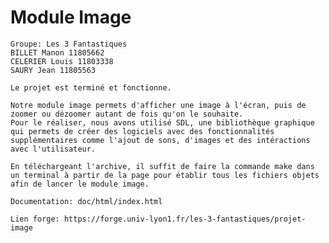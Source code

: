 # Module Image
    Groupe: Les 3 Fantastiques 
    BILLET Manon 11805662
    CELERIER Louis 11803338
    SAURY Jean 11805563
    
    Le projet est terminé et fonctionne. 

    Notre module image permets d'afficher une image à l'écran, puis de zoomer ou dézoomer autant de fois qu'on le souhaite.
    Pour le réaliser, nous avons utilisé SDL, une bibliothèque graphique qui permets de créer des logiciels avec des fonctionnalités supplémentaires comme l'ajout de sons, d'images et des intéractions avec l'utilisateur.
    
    En téléchargeant l'archive, il suffit de faire la commande make dans un terminal à partir de la page pour établir tous les fichiers objets afin de lancer le module image. 
    
    Documentation: doc/html/index.html

    Lien forge: https://forge.univ-lyon1.fr/les-3-fantastiques/projet-image